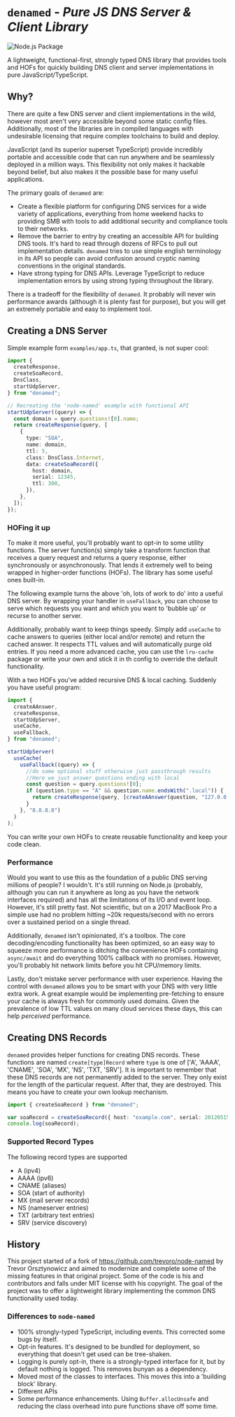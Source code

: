 # `denamed` - _Pure JS DNS Server & Client Library_

![Node.js Package](https://github.com/idiotworks/denamed/workflows/Node.js%20Package/badge.svg)

A lightweight, functional-first, strongly typed DNS library that provides tools and HOFs for quickly building DNS client and server implementations in pure JavaScript/TypeScript.

## Why?

There are quite a few DNS server and client implementations in the wild, however most aren't very accessible beyond some static config files. Additionally, most of the libraries are in compiled languages with undesirable licensing that require complex toolchains to build and deploy.

JavaScript (and its superior superset TypeScript) provide incredibly portable and accessible code that can run anywhere and be seamlessly deployed in a million ways. This flexibility not only makes it hackable beyond belief, but also makes it the possible base for many useful applications.

The primary goals of `denamed` are:

- Create a flexible platform for configuring DNS services for a wide variety of applications, everything from home weekend hacks to providing SMB with tools to add additional security and compliance tools to their networks.
- Remove the barrier to entry by creating an accessible API for building DNS tools. It's hard to read through dozens of RFCs to pull out implementation details. `denamed` tries to use simple english terminology in its API so people can avoid confusion around cryptic naming conventions in the original standards.
- Have strong typing for DNS APIs. Leverage TypeScript to reduce implementation errors by using strong typing throughout the library.

There is a tradeoff for the flexibility of `denamed`. It probably will never win performance awards (although it is plenty fast for purpose), but you will get an extremely portable and easy to implement tool.

## Creating a DNS Server

Simple example form `examples/app.ts`, that granted, is not super cool:

```typescript
import {
  createResponse,
  createSoaRecord,
  DnsClass,
  startUdpServer,
} from "denamed";

// Recreating the 'node-named' example with functional API
startUdpServer((query) => {
  const domain = query.questions![0].name;
  return createResponse(query, [
    {
      type: "SOA",
      name: domain,
      ttl: 5,
      class: DnsClass.Internet,
      data: createSoaRecord({
        host: domain,
        serial: 12345,
        ttl: 300,
      }),
    },
  ]);
});
```

### HOFing it up

To make it more useful, you'll probably want to opt-in to some utility functions. The server function(s) simply take a
transform function that receives a query request and returns a query response, either synchronously or asynchronously.
That lends it extremely well to being wrapped in higher-order functions (HOFs). The library has some useful ones
built-in.

The following example turns the above 'oh, lots of work to do' into a useful DNS server. By wrapping your handler
in `useFallback`, you can choose to serve which requests you want and which you want to 'bubble up' or recurse to
another server.

Additionally, probably want to keep things speedy. Simply add `useCache` to cache answers to queries (either local
and/or remote) and return the cached answer. It respects TTL values and will automatically purge old entries. If you
need a more advanced cache, you can use the `lru-cache` package or write your own and stick it in th config to override
the default functionality.

With a two HOFs you've added recursive DNS & local caching. Suddenly you have useful program:

```typescript
import {
  createAAnswer,
  createResponse,
  startUdpServer,
  useCache,
  useFallback,
} from "denamed";

startUdpServer(
  useCache(
    useFallback((query) => {
      //do some optional stuff otherwise just passthrough results
      //Here we just answer questions ending with local
      const question = query.questions![0];
      if (question.type == "A" && question.name.endsWith(".local")) {
        return createResponse(query, [createAAnswer(question, "127.0.0.1")]);
      }
    }, "8.8.8.8")
  )
);
```

You can write your own HOFs to create reusable functionality and keep your code clean.

### Performance

Would you want to use this as the foundation of a public DNS serving millions of people? I wouldn't. It's still running on Node.js (probably, although you can run it anywhere as long as you have the network interfaces required) and has all the limitations of its I/O and event loop. However, it's still pretty fast. Not scientific, but on a 2017 MacBook Pro a simple use had no problem hitting ~20k requests/second with no errors over a sustained period on a single thread.

Additionally, `denamed` isn't opinionated, it's a toolbox. The core decoding/encoding functionality has been optimized, so an easy way to squeeze more performance is ditching the convenience HOFs containing `async/await` and do everything 100% callback with no promises. However, you'll probably hit network limits before you hit CPU/memory limits.

Lastly, don't mistake server performance with user experience. Having the control with `denamed` allows you to be smart with your DNS with very little extra work. A great example would be implementing pre-fetching to ensure your cache is always fresh for commonly used domains. Given the prevalence of low TTL values on many cloud services these days, this can help _perceived_ performance.

## Creating DNS Records

`denamed` provides helper functions for creating DNS records. These functions are named `create[type]Record`
where `type` is one of ['A', 'AAAA', 'CNAME', 'SOA', 'MX', 'NS', 'TXT, 'SRV']. It is important to remember that these
DNS records are not permanently added to the server. They only exist for the length of the particular request. After
that, they are destroyed. This means you have to create your own lookup mechanism.

```typescript
import { createSoaRecord } from "denamed";

var soaRecord = createSoaRecord({ host: "example.com", serial: 201205150000 });
console.log(soaRecord);
```

### Supported Record Types

The following record types are supported

- A (ipv4)
- AAAA (ipv6)
- CNAME (aliases)
- SOA (start of authority)
- MX (mail server records)
- NS (nameserver entries)
- TXT (arbitrary text entries)
- SRV (service discovery)

## History

This project started of a fork of https://github.com/trevoro/node-named by Trevor Orsztynowicz and aimed to modernize
and complete some of the missing features in that original project. Some of the code is his and contributors and falls
under MIT license with his copyright. The goal of the project was to offer a lightweight library implementing the common
DNS functionality used today.

### Differences to `node-named`

- 100% strongly-typed TypeScript, including events. This corrected some bugs by itself.
- Opt-in features. It's designed to be bundled for deployment, so everything that doesn't get used can be tree-shaken.
- Logging is purely opt-in, there is a strongly-typed interface for it, but by default nothing is logged. This removes
  bunyan as a dependency.
- Moved most of the classes to interfaces. This moves this into a 'building block' library.
- Different APIs
- Some performance enhancements. Using `Buffer.allocUnsafe` and reducing the class overhead into pure functions shave
  off some time.
